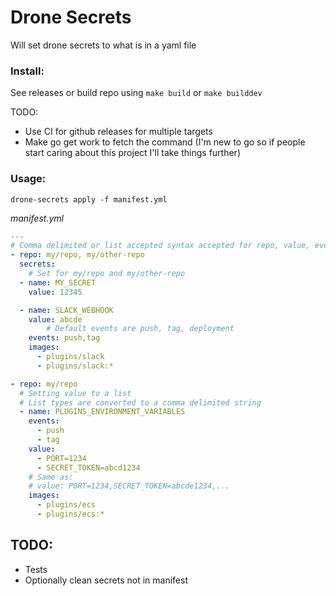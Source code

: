 # Drone Secrets

Will set drone secrets to what is in a yaml file

### Install:

See releases or build repo using `make build` or `make builddev`

TODO:

- Use CI for github releases for multiple targets
- Make go get work to fetch the command (I'm new to go so if people start caring
		about this project I'll take things further)

### Usage:

```shell
drone-secrets apply -f manifest.yml
```

*manifest.yml*

```yaml
---
# Comma delimited or list accepted syntax accepted for repo, value, events and images
- repo: my/repo, my/other-repo
  secrets:
	# Set for my/repo and my/other-repo
  - name: MY_SECRET
    value: 12345

  - name: SLACK_WEBHOOK
    value: abcde
		# Default events are push, tag, deployment
    events: push,tag
    images: 
      - plugins/slack
      - plugins/slack:*

- repo: my/repo
  # Setting value to a list
  # List types are converted to a comma delimited string
  - name: PLUGINS_ENVIRONMENT_VARIABLES
    events: 
      - push
      - tag
    value:
      - PORT=1234
      - SECRET_TOKEN=abcd1234
    # Same as:
    # value: PORT=1234,SECRET_TOKEN=abcde1234,...
    images: 
      - plugins/ecs
      - plugins/ecs:*
```

## TODO:

- Tests 
- Optionally clean secrets not in manifest
